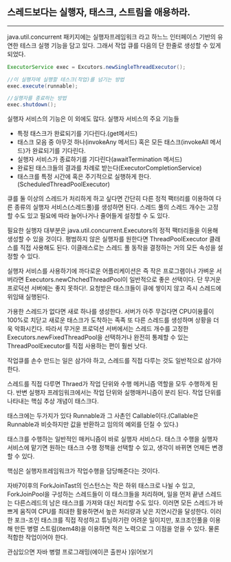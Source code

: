 ## 스레드보다는 실행자, 태스크, 스트림을 애용하라.

---

java.util.concurrent 패키지에는 실행자프레임워크 라고 하느느 인터페이스 기반의 유연한 테스크 실행 기능을 담고 있다. 그래서 작업 큐를 다음의 단 한줄로 생성할 수 있게 되었다.

```java
ExecutorService exec = Excutors.newSingleThreadExecutor();

//이 실행자에 실행할 테스크(작업)를 넘기는 방법
exec.execute(runnable);

//실행자를 종료하는 방법
exec.shutdown();
```

실행자 서비스의 기능은 이 외에도 많다. 실행자 서비스의 주요 기능들

-   특정 태스크가 완료되기를 기다린다.(get메서드)
-   태스크 모음 중 아무것 하나(invokeAny 메서드) 혹은 모든 태스크(invokeAll 메서드)가 완료되기를 기다린다.
-   실행자 서비스가 종료하기를 기다린다(awaitTermination 메서드)
-   완료된 태스크들의 결과를 차례로 받는다(ExecutorCompletionService)
-   태스크를 특정 시간에 혹은 주기적으로 실행하게 한다.(ScheduledThreadPoolExecutor)

큐를 둘 이상의 스레드가 처리하게 하고 싶다면 간단히 다른 정적 팩터리를 이용하여 다른 종류의 실행자 서비스(스레드풀)를 생성하면 된다. 스레드 풀의 스레드 개수는 고정할 수도 있고 필요에 따라 늘어나거나 줄어들게 설정할 수 도 있다.

필요한 실행자 대부분은 java.util.concurrent.Executors의 정적 팩터리들을 이용해 생성할 수 있을 것이다. 평범하지 않은 실행자를 원한다면 ThreadPoolExecutor 클래스를 직접 사용해도 된다. 이클래스로는 스레드 풀 동작을 결정하는 거의 모든 속성을 설정할 수 있다.

실행자 서비스를 사용하기에 까다로운 어플리케이션은 즉 작은 프로그램이나 가벼운 서버라면 Executors.newChchedThreadPool이 일반적으로 좋은 선택이다. 단 무거운 프로덕션 서버에는 좋지 못하다!. 요청받은 태스크들이 큐에 쌓이지 않고 즉시 스레드에 위임돼 실행된다.

가용한 스레드가 없다면 새로 하나를 생성한다. 서버가 아주 무겁다면 CPU이용률이 100%로 치닫고 새로운 태스크가 도착하는 족족 또 다른 스레드를 생성하며 상황을 더욱 악화시킨다. 따라서 무거운 프로덕션 서버에서는 스레드 개수를 고정한 Executors.newFixedThreadPool을 선택하거나 완전히 통제할 수 있는 ThreadPoolExecutor를 직접 사용하는 편이 훨씬 낫다.

작업큐를 손수 만드는 일은 삼가야 하고, 스레드를 직접 다루는 것도 일반적으로 삼가야 한다.

스레드를 직접 다루면 Thraed가 작업 단위와 수행 메커니즘 역할을 모두 수행하게 된다. 반변 실행자 프레임워크에서는 작업 단위와 실행매커니즘이 분리 된다. 작업 단위를 나타내는 핵심 추상 개념이 태스크다.

태스크에는 두가지가 있다 Runnable과 그 사촌인 Callable이다.(Callable은 Runnable과 비슷하지만 값을 반환하고 임의의 예외를 던질 수 있다.)

태스크를 수행하는 일반적인 매커니즘이 바로 실행자 서비스다. 태스크 수행을 실행자 서비스에 맡기면 원하는 태스크 수행 정책을 선택할 수 있고, 생각이 바뀌면 언제든 변경할 수 있다.

핵심은 실행자프레임워크가 작업수행을 담당해준다는 것이다.

자바7이후의 ForkJoinTast의 인스턴스는 작은 하위 태스크로 나뉠 수 있고, ForkJoinPool을 구성하는 스레드들이 이 태스크들을 처리하며, 일을 먼저 끝낸 스레드는 다른스레드의 남은 태스크를 가져와 대신 처리할 수도 있다. 이러면 모든 스레드가 바쁘게 움직여 CPU를 최대한 활용하면서 높은 처리량과 낮은 지연시간을 달성한다. 이러한 포크-조인 태스크를 직접 작성하고 튜닝하기란 어려운 일이지만, 포크조인풀을 이용해 만든 병렬 스트림(item48)을 이용하면 적은 노력으로 그 이점을 얻을 수 있다. 물론 적합한 작업이어야 한다.

관심있으면 자바 병렬 프로그래밍(에이콘 출판사 )읽어보기
